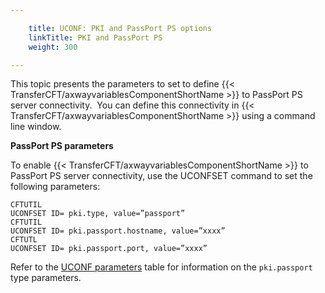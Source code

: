 ```yaml
---

    title: UCONF: PKI and PassPort PS options
    linkTitle: PKI and PassPort PS
    weight: 300

---
```

This topic presents the parameters to set to define {{< TransferCFT/axwayvariablesComponentShortName  >}} to PassPort PS server connectivity.  You can define this connectivity in {{< TransferCFT/axwayvariablesComponentShortName  >}} using
a command line window.

****PassPort PS parameters****

To enable {{< TransferCFT/axwayvariablesComponentShortName  >}} to PassPort PS server connectivity, use the UCONFSET
command to set the following parameters:

```
CFTUTIL
UCONFSET ID= pki.type, value=”passport”
CFTUTIL
UCONFSET ID= pki.passport.hostname, value=”xxxx”
CFTUTL
UCONFSET ID= pki.passport.port, value=”xxxx”
```

Refer to the [UCONF parameters](../uconf_directory) table for information on the <span class="code">`pki.passport `</span>type parameters.
